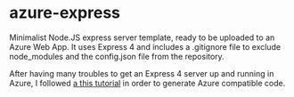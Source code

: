 # azure-express

Minimalist Node.JS express server template, ready to be uploaded to an Azure Web App. It uses Express 4 and includes a .gitignore file to exclude node_modules and the config.json file from the repository.

After having many troubles to get an Express 4 server up and running in Azure, I followed [a this tutorial](https://github.com/user/repo/blob/branch/other_file.md) in order to generate Azure compatible code.
